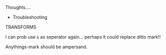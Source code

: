 Thoughts....

- Troubleshooting

TRANSFORMS

I can prob use `&` as seperator again... perhaps it could replace ditto mark!!

Anythings-mark should be ampersand.